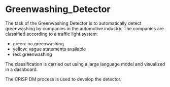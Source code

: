 # Greenwashing_Detector

The task of the Greenwashing Detector is to automatically detect greenwashing by companies in the automotive industry. The companies are classified according to a traffic light system:
- green: no greenwashing
- yellow: vague statements available
- red: greenwashing

The classification is carried out using a large language model and visualized in a dashboard.

The CRISP DM process is used to develop the detector.